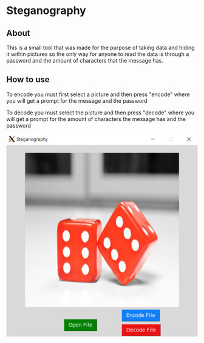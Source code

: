 # Steganography

## About

This is a small tool that was made for the purpose of taking data and hiding it within pictures so the only way for anyone to read the data is through a password and the amount of characters that the message has.

## How to use

To encode you must first select a picture and then press "encode" where you will get a prompt for the message and the password

To decode you must select the picture and then press "decode" where you will get a prompt for the amount of characters the message has and the password

![UI](assets/stegan.PNG)